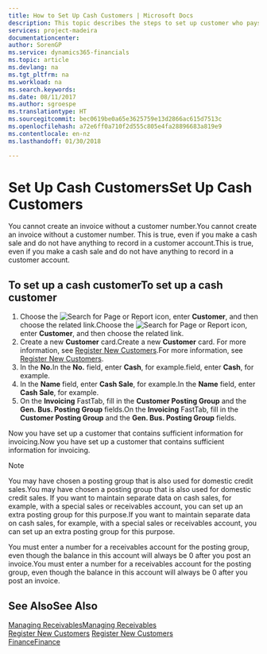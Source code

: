 ```yaml
---
title: How to Set Up Cash Customers | Microsoft Docs
description: This topic describes the steps to set up customer who pays in cash.
services: project-madeira
documentationcenter: 
author: SorenGP
ms.service: dynamics365-financials
ms.topic: article
ms.devlang: na
ms.tgt_pltfrm: na
ms.workload: na
ms.search.keywords: 
ms.date: 08/11/2017
ms.author: sgroespe
ms.translationtype: HT
ms.sourcegitcommit: bec0619be0a65e3625759e13d2866ac615d7513c
ms.openlocfilehash: a72e6ff0a710f2d555c805e4fa28896683a819e9
ms.contentlocale: en-nz
ms.lasthandoff: 01/30/2018

---
```

# <a name="set-up-cash-customers"></a><span data-ttu-id="22d33-103">Set Up Cash Customers</span><span class="sxs-lookup"><span data-stu-id="22d33-103">Set Up Cash Customers</span></span>
<span data-ttu-id="22d33-104">You cannot create an invoice without a customer number.</span><span class="sxs-lookup"><span data-stu-id="22d33-104">You cannot create an invoice without a customer number.</span></span> <span data-ttu-id="22d33-105">This is true, even if you make a cash sale and do not have anything to record in a customer account.</span><span class="sxs-lookup"><span data-stu-id="22d33-105">This is true, even if you make a cash sale and do not have anything to record in a customer account.</span></span>  

## <a name="to-set-up-a-cash-customer"></a><span data-ttu-id="22d33-106">To set up a cash customer</span><span class="sxs-lookup"><span data-stu-id="22d33-106">To set up a cash customer</span></span>  
1.  <span data-ttu-id="22d33-107">Choose the ![Search for Page or Report](media/ui-search/search_small.png "Search for Page or Report icon") icon, enter **Customer**, and then choose the related link.</span><span class="sxs-lookup"><span data-stu-id="22d33-107">Choose the ![Search for Page or Report](media/ui-search/search_small.png "Search for Page or Report icon") icon, enter **Customer**, and then choose the related link.</span></span>  
2.  <span data-ttu-id="22d33-108">Create a new **Customer** card.</span><span class="sxs-lookup"><span data-stu-id="22d33-108">Create a new **Customer** card.</span></span> <span data-ttu-id="22d33-109">For more information, see [Register New Customers](sales-how-register-new-customers.md).</span><span class="sxs-lookup"><span data-stu-id="22d33-109">For more information, see [Register New Customers](sales-how-register-new-customers.md).</span></span>
3.  <span data-ttu-id="22d33-110">In the **No.**</span><span class="sxs-lookup"><span data-stu-id="22d33-110">In the **No.**</span></span> <span data-ttu-id="22d33-111">field, enter **Cash**, for example.</span><span class="sxs-lookup"><span data-stu-id="22d33-111">field, enter **Cash**, for example.</span></span>  
4.  <span data-ttu-id="22d33-112">In the **Name** field, enter **Cash Sale**, for example.</span><span class="sxs-lookup"><span data-stu-id="22d33-112">In the **Name** field, enter **Cash Sale**, for example.</span></span>  
5.  <span data-ttu-id="22d33-113">On the **Invoicing** FastTab, fill in the **Customer Posting Group** and the **Gen. Bus. Posting Group** fields.</span><span class="sxs-lookup"><span data-stu-id="22d33-113">On the **Invoicing** FastTab, fill in the **Customer Posting Group** and the **Gen. Bus. Posting Group** fields.</span></span>  

 <span data-ttu-id="22d33-114">Now you have set up a customer that contains sufficient information for invoicing.</span><span class="sxs-lookup"><span data-stu-id="22d33-114">Now you have set up a customer that contains sufficient information for invoicing.</span></span>  

> [!NOTE]  
>  <span data-ttu-id="22d33-115">You may have chosen a posting group that is also used for domestic credit sales.</span><span class="sxs-lookup"><span data-stu-id="22d33-115">You may have chosen a posting group that is also used for domestic credit sales.</span></span> <span data-ttu-id="22d33-116">If you want to maintain separate data on cash sales, for example, with a special sales or receivables account, you can set up an extra posting group for this purpose.</span><span class="sxs-lookup"><span data-stu-id="22d33-116">If you want to maintain separate data on cash sales, for example, with a special sales or receivables account, you can set up an extra posting group for this purpose.</span></span>  
>   
>  <span data-ttu-id="22d33-117">You must enter a number for a receivables account for the posting group, even though the balance in this account will always be 0 after you post an invoice.</span><span class="sxs-lookup"><span data-stu-id="22d33-117">You must enter a number for a receivables account for the posting group, even though the balance in this account will always be 0 after you post an invoice.</span></span>  

## <a name="see-also"></a><span data-ttu-id="22d33-118">See Also</span><span class="sxs-lookup"><span data-stu-id="22d33-118">See Also</span></span>
[<span data-ttu-id="22d33-119">Managing Receivables</span><span class="sxs-lookup"><span data-stu-id="22d33-119">Managing Receivables</span></span>](receivables-manage-receivables.md)  
<span data-ttu-id="22d33-120">[Register New Customers](sales-how-register-new-customers.md)  </span><span class="sxs-lookup"><span data-stu-id="22d33-120">[Register New Customers](sales-how-register-new-customers.md)  </span></span>  
[<span data-ttu-id="22d33-121">Finance</span><span class="sxs-lookup"><span data-stu-id="22d33-121">Finance</span></span>](finance.md)  


